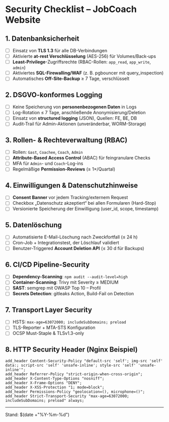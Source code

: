 # Security Checklist – JobCoach Website

## 1. Datenbanksicherheit
- [ ] Einsatz von **TLS 1.3** für alle DB-Verbindungen
- [ ] Aktivierte **at-rest Verschlüsselung** (AES-256) für Volumes/Back-ups
- [ ] **Least-Privilege**-Zugriffsrechte (RBAC-Rollen: `app_read`, `app_write`, `admin`)
- [ ] Aktiviertes **SQL-Firewalling/WAF** (z. B. pgbouncer mit query_inspection)
- [ ] Automatisches **Off-Site-Backup** ≥ 7 Tage, verschlüsselt

## 2. DSGVO-konformes Logging
- [ ] Keine Speicherung von **personenbezogenen Daten** in Logs
- [ ] Log-Rotation ≤ 7 Tage, anschließende Anonymisierung/Deletion
- [ ] Einsatz von **structured logging** (JSON), Quellen: FE, BE, DB
- [ ] Audit-Trail für Admin-Aktionen (unveränderbar, WORM-Storage)

## 3. Rollen- & Rechteverwaltung (RBAC)
- [ ] Rollen: `Gast`, `Coachee`, `Coach`, `Admin`
- [ ] **Attribute-Based Access Control** (ABAC) für feingranulare Checks
- [ ] MFA für `Admin`- und `Coach`-Log-ins
- [ ] Regelmäßige **Permission-Reviews** (≥ 1×/Quartal)

## 4. Einwilligungen & Datenschutzhinweise
- [ ] **Consent Banner** vor jedem Tracking/externem Request
- [ ] Checkbox „Datenschutz akzeptiert“ bei allen Formularen (Hard-Stop)
- [ ] Versionierte Speicherung der Einwilligung (user_id, scope, timestamp)

## 5. Datenlöschung
- [ ] Automatisierte E-Mail-Löschung nach Zweckfortfall (≤ 24 h)
- [ ] Cron-Job + Integrationstest, der Löschlauf validiert
- [ ] Benutzer-Triggered **Account Deletion API** (≤ 30 d für Backups)

## 6. CI/CD Pipeline-Security
- [ ] **Dependency-Scanning**: `npm audit --audit-level=high`
- [ ] **Container-Scanning**: Trivy mit Severity ≥ MEDIUM
- [ ] **SAST**: semgrep mit OWASP Top 10 – Profil
- [ ] **Secrets Detection**: gitleaks Action, Build-Fail on Detection

## 7. Transport Layer Security
- [ ] HSTS: `max-age=63072000; includeSubDomains; preload`
- [ ] TLS-Reporter + MTA-STS Konfiguration
- [ ] OCSP Must-Staple & TLSv1.3-only

## 8. HTTP Security Header (Nginx Beispiel)
```
add_header Content-Security-Policy "default-src 'self'; img-src 'self' data:; script-src 'self' 'unsafe-inline'; style-src 'self' 'unsafe-inline'";
add_header Referrer-Policy "strict-origin-when-cross-origin";
add_header X-Content-Type-Options "nosniff";
add_header X-Frame-Options "DENY";
add_header X-XSS-Protection "1; mode=block";
add_header Permissions-Policy "geolocation=(), microphone=()";
add_header Strict-Transport-Security "max-age=63072000; includeSubDomains; preload" always;
```

---
Stand: $(date +"%Y-%m-%d")